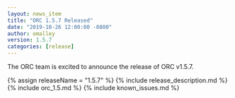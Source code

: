 ```yaml
---
layout: news_item
title: "ORC 1.5.7 Released"
date: "2019-10-26 12:00:00 -0800"
author: omalley
version: 1.5.7
categories: [release]
---
```


The ORC team is excited to announce the release of ORC v1.5.7.

{% assign releaseName = "1.5.7" %}
{% include release_description.md %}
{% include orc_1.5.md %}
{% include known_issues.md %}
